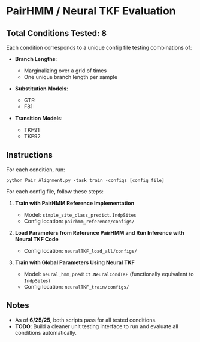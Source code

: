# PairHMM / Neural TKF Evaluation

## Total Conditions Tested: 8
Each condition corresponds to a unique config file testing combinations of:

- **Branch Lengths**:
  - Marginalizing over a grid of times
  - One unique branch length per sample

- **Substitution Models**:
  - GTR
  - F81

- **Transition Models**:
  - TKF91
  - TKF92


## Instructions
For each condition, run:

```python Pair_Alignment.py -task train -configs [config file]```

For each config file, follow these steps:

1. **Train with PairHMM Reference Implementation**  
   - Model: `simple_site_class_predict.IndpSites`  
   - Config location: `pairhmm_reference/configs/`

2. **Load Parameters from Reference PairHMM and Run Inference with Neural TKF Code**  
   - Config location: `neuralTKF_load_all/configs/`

3. **Train with Global Parameters Using Neural TKF**  
   - Model: `neural_hmm_predict.NeuralCondTKF` (functionally equivalent to `IndpSites`)  
   - Config location: `neuralTKF_train/configs/`


## Notes
- As of **6/25/25**, both scripts pass for all tested conditions.
- **TODO**: Build a cleaner unit testing interface to run and evaluate all conditions automatically.

